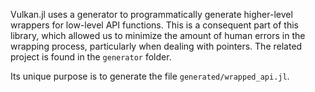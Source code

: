 Vulkan.jl uses a generator to programmatically generate higher-level wrappers for low-level API functions. This is a consequent part of this library, which allowed us to minimize the amount of human errors in the wrapping process, particularly when dealing with pointers. The related project is found in the `generator` folder.

Its unique purpose is to generate the file `generated/wrapped_api.jl`.
